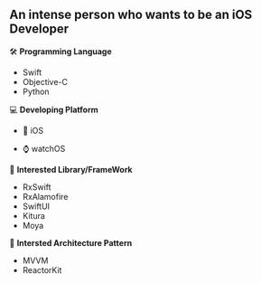## An intense person who wants to be an iOS Developer

🛠 **Programming Language**

 - Swift
 - Objective-C
 - Python

   

   

💻 **Developing Platform**

  - 🍎 iOS

  - ⌚️ watchOS

    

📁 **Interested Library/FrameWork**

  - RxSwift
  - RxAlamofire
  - SwiftUI
  - Kitura
  - Moya



📃 **Intersted Architecture Pattern**

  - MVVM
  - ReactorKit





